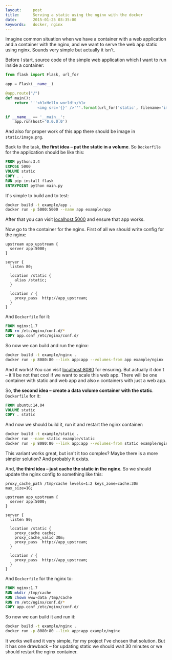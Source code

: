 ```yaml
---
layout:     post
title:      Serving a static using the nginx with the docker
date:       2015-01-25 03:35:00
keywords:   docker, nginx
---
```


Imagine common situation when we have a container with a web application and a container
with the nginx, and we want to serve the web app static using nginx. Sounds very
simple but actually it isn't.

Before I start, source code of the simple web application which I want to run inside a container:

```python
from flask import Flask, url_for

app = Flask(__name__)

@app.route("/")
def main():
    return '''<h1>Hello world!</h1>
              <img src='{}' />'''.format(url_for('static', filename='image.png'))

if __name__ == '__main__':
    app.run(host='0.0.0.0')
```
And also for proper work of this app there should be image in `static/image.png`.

Back to the task, **the first idea &ndash; put the static in a volume**. So `Dockerfile` for
the application should be like this:

```dockerfile
FROM python:3.4
EXPOSE 5000
VOLUME static
COPY . .
RUN pip install flask
ENTRYPOINT python main.py
```

It's simple to build and to test:

```bash
docker build -t example/app .
docker run -p 5000:5000 --name app example/app
```

After that you can visit [localhost:5000](http://localhost:5000) and ensure
that app works.

Now go to the container for the nginx. First of all we should write config for the nginx:

```nginx
upstream app_upstream {
  server app:5000;
}

server {
  listen 80;

  location /static {
    alias /static;
  }

  location / {
    proxy_pass  http://app_upstream;
  }
}
```

And `Dockerfile` for it:

```dockerfile
FROM nginx:1.7
RUN rm /etc/nginx/conf.d/*
COPY app.conf /etc/nginx/conf.d/
```

So now we can build and run the nginx:

```bash
docker build -t example/nginx .
docker run -p 8080:80 --link app:app --volumes-from app example/nginx
```

And it works! You can visit [localhost:8080](http://localhost:8080) for ensuring.
But actually it don't &ndash; it'll be not that cool if we want to scale this web app.
There will be one container with static and web app and also `n` containers with just a web app.

So, **the second idea &ndash; create a data volume container with the static**.
`Dockerfile` for it:

```dockerfile
FROM ubuntu:14.04
VOLUME static
COPY . static
```

And now we should build it, run it and restart the nginx container:

```bash
docker build -t example/static .
docker run --name static example/static
docker run -p 8080:80 --link app:app --volumes-from static example/nginx
```

This variant works great, but isn't it too complex? Maybe there is a more simpler solution?
And probably it exists.

And, **the third idea &ndash; just cache the static in the nginx**.
So we should update the nginx config to something like this:

```nginx
proxy_cache_path /tmp/cache levels=1:2 keys_zone=cache:30m max_size=1G;

upstream app_upstream {
  server app:5000;
}

server {
  listen 80;

  location /static {
    proxy_cache cache;
    proxy_cache_valid 30m;
    proxy_pass  http://app_upstream;
  }

  location / {
    proxy_pass  http://app_upstream;
  }
}
```

And `Dockerfile` for the nginx to:

```dockerfile
FROM nginx:1.7
RUN mkdir /tmp/cache
RUN chown www-data /tmp/cache
RUN rm /etc/nginx/conf.d/*
COPY app.conf /etc/nginx/conf.d/
```

So now we can build it and run it:

```bash
docker build -t example/nginx .
docker run -p 8080:80 --link app:app example/nginx
```

It works well and it very simple, for my project I've chosen that solution.
But it has one drawback &ndash; for updating static we should wait 30 minutes
or we should restart the nginx container.
